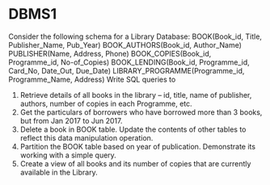# DBMS1
Consider the following schema for a Library Database:
BOOK(Book_id, Title, Publisher_Name, Pub_Year)
BOOK_AUTHORS(Book_id, Author_Name)
PUBLISHER(Name, Address, Phone)
BOOK_COPIES(Book_id, Programme_id, No-of_Copies)
BOOK_LENDING(Book_id, Programme_id, Card_No, Date_Out, Due_Date)
LIBRARY_PROGRAMME(Programme_id, Programme_Name, Address)
Write SQL queries to
1. Retrieve details of all books in the library – id, title, name of publisher, authors, number of copies in
each Programme, etc.
2. Get the particulars of borrowers who have borrowed more than 3 books, but from Jan 2017 to Jun 2017.
3. Delete a book in BOOK table. Update the contents of other tables to reflect this data manipulation
operation.
4. Partition the BOOK table based on year of publication. Demonstrate its working with a simple query.
5. Create a view of all books and its number of copies that are currently available in the Library.

